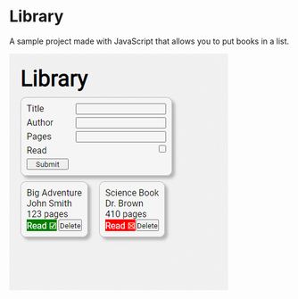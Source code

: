 # Library

A sample project made with JavaScript that allows you to put books in a list.

![Screenshot of book list](screenshot.jpg)